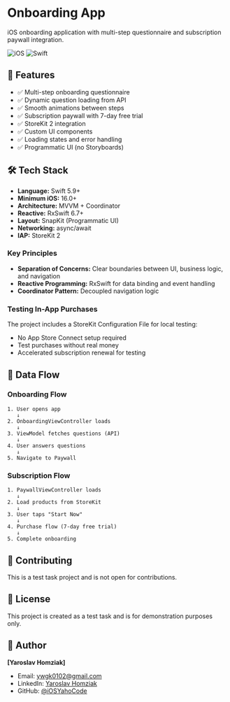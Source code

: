 # Onboarding App

iOS onboarding application with multi-step questionnaire and subscription paywall integration.

![iOS](https://img.shields.io/badge/iOS-16.0+-black?logo=apple)
![Swift](https://img.shields.io/badge/Swift-5.9+-orange?logo=swift)

## 📱 Features

- ✅ Multi-step onboarding questionnaire
- ✅ Dynamic question loading from API
- ✅ Smooth animations between steps
- ✅ Subscription paywall with 7-day free trial
- ✅ StoreKit 2 integration
- ✅ Custom UI components
- ✅ Loading states and error handling
- ✅ Programmatic UI (no Storyboards)

## 🛠️ Tech Stack

- **Language:** Swift 5.9+
- **Minimum iOS:** 16.0+
- **Architecture:** MVVM + Coordinator
- **Reactive:** RxSwift 6.7+
- **Layout:** SnapKit (Programmatic UI)
- **Networking:** async/await
- **IAP:** StoreKit 2

### Key Principles
- **Separation of Concerns:** Clear boundaries between UI, business logic, and navigation
- **Reactive Programming:** RxSwift for data binding and event handling
- **Coordinator Pattern:** Decoupled navigation logic

### Testing In-App Purchases

The project includes a StoreKit Configuration File for local testing:
- No App Store Connect setup required
- Test purchases without real money
- Accelerated subscription renewal for testing

## 🔄 Data Flow

### Onboarding Flow
```
1. User opens app
   ↓
2. OnboardingViewController loads
   ↓
3. ViewModel fetches questions (API)
   ↓
4. User answers questions
   ↓
5. Navigate to Paywall
```

### Subscription Flow
```
1. PaywallViewController loads
   ↓
2. Load products from StoreKit
   ↓
3. User taps "Start Now"
   ↓
4. Purchase flow (7-day free trial)
   ↓
5. Complete onboarding
```

## 🤝 Contributing

This is a test task project and is not open for contributions.

## 📄 License

This project is created as a test task and is for demonstration purposes only.

## 👤 Author

**[Yaroslav Homziak]**
- Email: ywgk0102@gmail.com
- LinkedIn: [Yaroslav Homziak](https://www.linkedin.com/in/yaroslav-homziak/)
- GitHub: [@iOSYahoCode](https://github.com/iOSYahoCode)